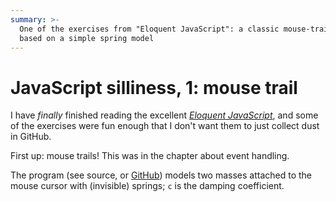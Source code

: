 ```yaml
---
summary: >-
  One of the exercises from "Eloquent JavaScript": a classic mouse-trailer
  based on a simple spring model
---
```


# JavaScript silliness, 1: mouse trail

I have *finally* finished reading the excellent [*Eloquent JavaScript*][ejs],
and some of the exercises were fun enough that I don't want them to just
collect dust in GitHub.

First up: mouse trails! This was in the chapter about event handling.

The program (see source, or [GitHub]) models two masses attached to the mouse
cursor with (invisible) springs; `c` is the damping coefficient.

[ejs]:    <https://eloquentjavascript.net>
[github]: <https://github.com/bewuethr/exercises/blob/main/eloquent_js/chapter15/ch15_ex02b.js>

<style>
.trail {
    position: absolute;
    height: 6px; width: 6px;
    border-radius: 3px;
    background: teal;
}
</style>

<script>
function updateMouse(event) {
    mouse = {
        x: event.clientX + window.scrollX,
        y: event.clientY + window.scrollY
    };
}

function animate(time, lastTime) {
    if (lastTime != null) {
        let dt = (time - lastTime) / 1000;

        for (let i = 0; i < dots.length; ++i) {
            // Calculate spring force
            let FX = mouse.x - dots[i].x;
            let FY = mouse.y - dots[i].y;

            // Add frictional force
            FX -= dots[i].c * dots[i].vX;
            FY -= dots[i].c * dots[i].vY;

            // Calculate acceleration
            let aX = FX / dots[i].m;
            let aY = FY / dots[i].m;

            // Update velocity
            dots[i].vX += dt * aX;
            dots[i].vY += dt * aY;

            // Update position
            dots[i].x += dt * dots[i].vX;
            dots[i].y += dt * dots[i].vY;
            divs[i].style.left = (dots[i].x - dots[i].r) + "px";
            divs[i].style.top = (dots[i].y - dots[i].r) + "px";
        }
    }

    requestAnimationFrame(newTime => animate(newTime, time));
}

let mouse = {x: 0, y: 0};
let dots = [
    {x: 0, y: 0, vX: 0, vY: 0, m: 0.1, c: 0.3, r: 3, col: "teal"},
    {x: 0, y: 0, vX: 0, vY: 0, m: 1, c: 0.5, r: 6, col: "red"}
];

let divs = [];
for (let dot of dots) {
    let d = document.body.appendChild(document.createElement("div"));
    d.className = "trail";
    d.style.height = 2 * dot.r + "px";
    d.style.width = 2 * dot.r + "px";
    d.style.borderRadius = dot.r + "px";
    d.style.background = dot.col;
    divs.push(d);
}

window.addEventListener("mousemove", updateMouse);
requestAnimationFrame(animate);
</script>
